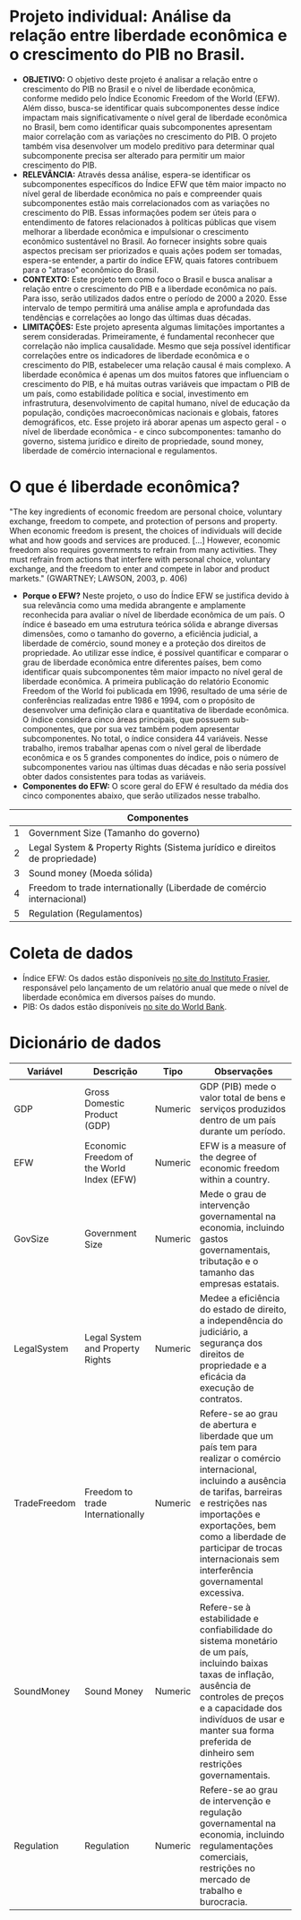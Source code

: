 # Projeto individual: Análise da relação entre liberdade econômica e o crescimento do PIB no Brasil.
- **OBJETIVO:** O objetivo deste projeto é analisar a relação entre o crescimento do PIB no Brasil e o nível de liberdade econômica, conforme medido pelo Índice Economic Freedom of the World (EFW). Além disso, busca-se identificar quais subcomponentes desse índice impactam mais significativamente o nível geral de liberdade econômica no Brasil, bem como identificar quais subcomponentes apresentam maior correlação com as variações no crescimento do PIB. O projeto também visa desenvolver um modelo preditivo para determinar qual subcomponente precisa ser alterado para permitir um maior crescimento do PIB. 
- **RELEVÂNCIA:** Através dessa análise, espera-se identificar os subcomponentes específicos do Índice EFW que têm maior impacto no nível geral de liberdade econômica no país e compreender quais subcomponentes estão mais correlacionados com as variações no crescimento do PIB. Essas informações podem ser úteis para o entendimento de fatores relacionados à políticas públicas que visem melhorar a liberdade econômica e impulsionar o crescimento econômico sustentável no Brasil. Ao fornecer insights sobre quais aspectos precisam ser priorizados e quais ações podem ser tomadas, espera-se entender, a partir do índice EFW, quais fatores contribuem para o "atraso" econômico do Brasil.
- **CONTEXTO:** Este projeto tem como foco o Brasil e busca analisar a relação entre o crescimento do PIB e a liberdade econômica no país. Para isso, serão utilizados dados entre o período de 2000 a 2020. Esse intervalo de tempo permitirá uma análise ampla e aprofundada das tendências e correlações ao longo das últimas duas décadas. 
- **LIMITAÇÕES:** Este projeto apresenta algumas limitações importantes a serem consideradas. Primeiramente, é fundamental reconhecer que correlação não implica causalidade. Mesmo que seja possível identificar correlações entre os indicadores de liberdade econômica e o crescimento do PIB, estabelecer uma relação causal é mais complexo. A liberdade econômica é apenas um dos muitos fatores que influenciam o crescimento do PIB, e há muitas outras variáveis que impactam o PIB de um país, como estabilidade política e social, investimento em infrastrutura, desenvolvimento de capital humano, nível de educação da população, condições macroeconômicas nacionais e globais, fatores demográficos, etc. Esse projeto irá aborar apenas um aspecto geral - o nível de liberdade econômica - e cinco subcomponentes: tamanho do governo, sistema jurídico e direito de propriedade, sound money, liberdade de comércio internacional e regulamentos.


# O que é liberdade econômica?
"The key ingredients of economic freedom are personal choice, voluntary exchange, freedom to compete, and protection of persons and property. When economic freedom is present, the choices of individuals will decide what and how goods and services are produced. [...] However, economic freedom also requires governments to refrain from many activities. They must refrain from actions that interfere with personal choice, voluntary exchange, and the freedom to enter and compete in labor and product markets." (GWARTNEY; LAWSON, 2003, p. 406)

- **Porque o EFW?** Neste projeto, o uso do Índice EFW se justifica devido à sua relevância como uma medida abrangente e amplamente reconhecida para avaliar o nível de liberdade econômica de um país. O índice é baseado em uma estrutura teórica sólida e abrange diversas dimensões, como o tamanho do governo, a eficiência judicial, a liberdade de comércio, sound money e a proteção dos direitos de propriedade. Ao utilizar esse índice, é possível quantificar e comparar o grau de liberdade econômica entre diferentes países, bem como identificar quais subcomponentes têm maior impacto no nível geral de liberdade econômica. A primeira publicação do relatório Economic Freedom of the World foi publicada em 1996, resultado de uma série de conferências realizadas entre 1986 e 1994, com o propósito de desenvolver uma definição clara e quantitativa de liberdade econômica. O índice considera cinco áreas principais, que possuem sub-componentes, que por sua vez também podem apresentar subcomponentes. No total, o índice considera 44 variáveis. Nesse trabalho, iremos trabalhar apenas com o nível geral de liberdade econômica e os 5 grandes componentes do índice, pois o número de subcomponentes variou nas últimas duas décadas e não seria possível obter dados consistentes para todas as variáveis. 
- **Componentes do EFW:** O score geral do EFW é resultado da média dos cinco componentes abaixo, que serão utilizados nesse trabalho.

|   | Componentes | 
|---|----------|
| 1 | Government Size (Tamanho do governo)        | 
| 2 | Legal System & Property Rights (Sistema jurídico e direitos de propriedade)        | 
| 3 | Sound money (Moeda sólida)        |                              |
| 4 | Freedom to trade internationally (Liberdade de comércio internacional)        |
| 5 | Regulation (Regulamentos)        | 


# Coleta de dados

- Índice EFW: Os dados estão disponíveis [no site do Instituto Frasier](https://www.fraserinstitute.org/economic-freedom/dataset?geozone=world&page=dataset&min-year=2&max-year=0&filter=0), responsável pelo lançamento de um relatório anual que mede o nível de liberdade econômica em diversos países do mundo. 
- PIB: Os dados estão disponíveis [no site do World Bank](https://data.worldbank.org/).

# Dicionário de dados

| Variável | Descrição                                              | Tipo | Observações                                                                                                          |
|---------------|----------------------------------------------------------|-----------|----------------------------------------------------------------------------------------------------------------|
| GDP           | Gross Domestic Product (GDP)                             | Numeric   | GDP (PIB) mede o valor total de bens e serviços produzidos dentro de um país durante um período. |
| EFW           | Economic Freedom of the World Index (EFW)                             | Numeric   | EFW is a measure of the degree of economic freedom within a country.                                             |
| GovSize       | Government Size                                     | Numeric   | Mede o grau de intervenção governamental na economia, incluindo gastos governamentais, tributação e o tamanho das empresas estatais.                                 |
| LegalSystem   | Legal System and Property Rights                                       | Numeric   | Medee a eficiência  do estado de direito, a independência do judiciário, a segurança dos direitos de propriedade e a eficácia da execução de contratos.                       |
| TradeFreedom  | Freedom to trade Internationally                                     | Numeric   | Refere-se ao grau de abertura e liberdade que um país tem para realizar o comércio internacional, incluindo a ausência de tarifas, barreiras e restrições nas importações e exportações, bem como a liberdade de participar de trocas internacionais sem interferência governamental excessiva.
| SoundMoney    | Sound Money                                        | Numeric   | Refere-se à estabilidade e confiabilidade do sistema monetário de um país, incluindo baixas taxas de inflação, ausência de controles de preços e a capacidade dos indivíduos de usar e manter sua forma preferida de dinheiro sem restrições governamentais.
| Regulation    | Regulation                                         | Numeric   | Refere-se ao grau de intervenção e regulação governamental na economia, incluindo regulamentações comerciais, restrições no mercado de trabalho e burocracia.                       |
